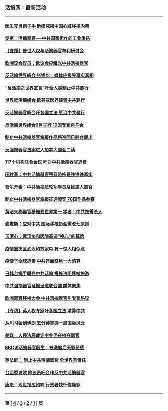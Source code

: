 ### 活摘网：最新活动
---
#### [医生充当刽子手 新研究揭中国心脏移植内幕](../../pages/nf5883/n13772291.md?08070430) 
#### [专家：活摘器官──中共国家运作的工业屠杀](../../pages/nf5883/n13761178.md?08070430) 
#### [【直播】普世人权与活摘器官牟利研讨会](../../pages/nf5883/n13425146.md?08070430) 
#### [欧洲议会议员：欧议会应曝光中共活摘器官](../../pages/nf5883/n13336571.md?08070430) 
#### [反活摘世界峰会 张锦华：媒体应报导事实真相](../../pages/nf5883/n13278502.md?08070430) 
#### [“反活摘之世界宣言”吁全人类制止中共暴行](../../pages/nf5883/n13259730.md?08070430) 
#### [世界反活摘峰会 欧美亚医界谴责中共罪行](../../pages/nf5883/n13253550.md?08070430) 
#### [反活摘器官峰会吁各国立法 惩治中共暴行](../../pages/nf5883/n13245052.md?08070430) 
#### [反活摘世界峰会9月举行 19国专家将与会](../../pages/nf5883/n13201492.md?08070430) 
#### [制止中共活摘器官海报作品将巡回日韩台展出](../../pages/nf5883/n13177791.md?08070430) 
#### [反强摘器官法案进入加拿大国会二读](../../pages/nf5883/n13033450.md?08070430) 
#### [117个机构联合会议 吁对中共活摘器官追责](../../pages/nf5883/n12775087.md?08070430) 
#### [田秋堇：中共活摘器官残忍恐怖是铁铮铮事实](../../pages/nf5883/n12702148.md?08070430) 
#### [吾尔开希：中共活摘法轮功学员及维族人器官](../../pages/nf5883/n12693197.md?08070430) 
#### [制止中共活摘器官海报征选颁奖 70国作品参赛](../../pages/nf5883/n12692050.md?08070430) 
#### [黄洁夫称器官移植要世界第一 学者：中共按需杀人](../../pages/nf5883/n12572329.md?08070430) 
#### [麦塔斯：应对中共 国际移植协会需改七原则](../../pages/nf5883/n12514711.md?08070430) 
#### [玉清心：武汉协和医院高调“换心”的幕后](../../pages/nf5883/n12298730.md?08070430) 
#### [疫情重灾区武汉和苏家屯 有一惊人相似点](../../pages/nf5883/n12150824.md?08070430) 
#### [疫情下全球追责 中共还面临另一大清算](../../pages/nf5883/n12070397.md?08070430) 
#### [日韩台携手曝光中共活摘 推修法阻移植旅游](../../pages/nf5883/n11712046.md?08070430) 
#### [中共强摘器官证据呈递联合国 媒体聚焦](../../pages/nf5883/n11546426.md?08070430) 
#### [欧洲器官移植大会 中共活摘器官引专家热议](../../pages/nf5883/n11539095.md?08070430) 
#### [【专访】英人权专家吁各国立法 清算中共](../../pages/nf5883/n11367315.md?08070430) 
#### [从川习会到伊朗 五分钟掌握一周国际风云](../../pages/nf5883/n11338520.md?08070430) 
#### [美媒：人民法庭裁定中共仍在掠夺器官](../../pages/nf5883/n11334897.md?08070430) 
#### [BBC访活摘器官医生：被洗脑后无罪恶感](../../pages/nf5883/n11335935.md?08070430) 
#### [英法庭： 制止中共活摘器官 全世界有责任](../../pages/nf5883/n11330691.md?08070430) 
#### [台监委访欧 欧议员吁合作反中共活摘器官](../../pages/nf5883/n11109190.md?08070430) 
#### [唐恩：现世报应如响 行恶者快忏悔赎罪](../../pages/nf5883/n11104016.md?08070430) 

---
#### 第 [ [4](./4.md?08070430) / [3](./3.md?08070430) / [2](./2.md?08070430) / [1](./1.md?08070430) ] 页
